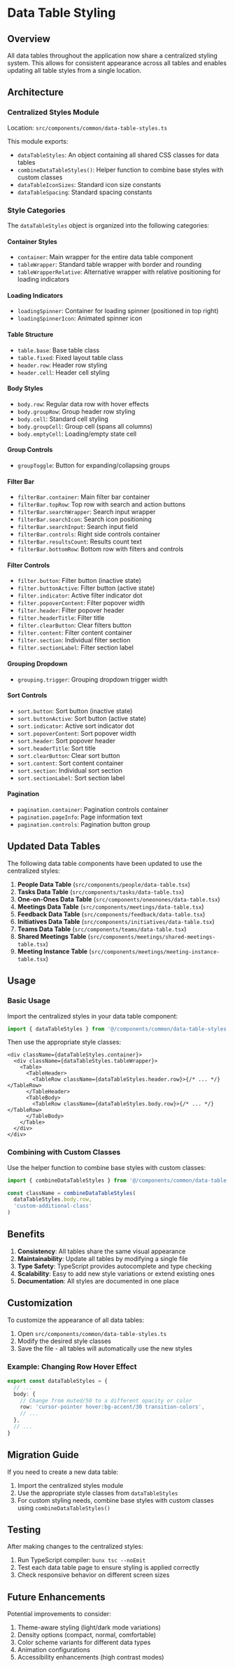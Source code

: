 # Data Table Styling

## Overview

All data tables throughout the application now share a centralized styling system. This allows for consistent appearance across all tables and enables updating all table styles from a single location.

## Architecture

### Centralized Styles Module

Location: `src/components/common/data-table-styles.ts`

This module exports:

- `dataTableStyles`: An object containing all shared CSS classes for data tables
- `combineDataTableStyles()`: Helper function to combine base styles with custom classes
- `dataTableIconSizes`: Standard icon size constants
- `dataTableSpacing`: Standard spacing constants

### Style Categories

The `dataTableStyles` object is organized into the following categories:

#### Container Styles

- `container`: Main wrapper for the entire data table component
- `tableWrapper`: Standard table wrapper with border and rounding
- `tableWrapperRelative`: Alternative wrapper with relative positioning for loading indicators

#### Loading Indicators

- `loadingSpinner`: Container for loading spinner (positioned in top right)
- `loadingSpinnerIcon`: Animated spinner icon

#### Table Structure

- `table.base`: Base table class
- `table.fixed`: Fixed layout table class
- `header.row`: Header row styling
- `header.cell`: Header cell styling

#### Body Styles

- `body.row`: Regular data row with hover effects
- `body.groupRow`: Group header row styling
- `body.cell`: Standard cell styling
- `body.groupCell`: Group cell (spans all columns)
- `body.emptyCell`: Loading/empty state cell

#### Group Controls

- `groupToggle`: Button for expanding/collapsing groups

#### Filter Bar

- `filterBar.container`: Main filter bar container
- `filterBar.topRow`: Top row with search and action buttons
- `filterBar.searchWrapper`: Search input wrapper
- `filterBar.searchIcon`: Search icon positioning
- `filterBar.searchInput`: Search input field
- `filterBar.controls`: Right side controls container
- `filterBar.resultsCount`: Results count text
- `filterBar.bottomRow`: Bottom row with filters and controls

#### Filter Controls

- `filter.button`: Filter button (inactive state)
- `filter.buttonActive`: Filter button (active state)
- `filter.indicator`: Active filter indicator dot
- `filter.popoverContent`: Filter popover width
- `filter.header`: Filter popover header
- `filter.headerTitle`: Filter title
- `filter.clearButton`: Clear filters button
- `filter.content`: Filter content container
- `filter.section`: Individual filter section
- `filter.sectionLabel`: Filter section label

#### Grouping Dropdown

- `grouping.trigger`: Grouping dropdown trigger width

#### Sort Controls

- `sort.button`: Sort button (inactive state)
- `sort.buttonActive`: Sort button (active state)
- `sort.indicator`: Active sort indicator dot
- `sort.popoverContent`: Sort popover width
- `sort.header`: Sort popover header
- `sort.headerTitle`: Sort title
- `sort.clearButton`: Clear sort button
- `sort.content`: Sort content container
- `sort.section`: Individual sort section
- `sort.sectionLabel`: Sort section label

#### Pagination

- `pagination.container`: Pagination controls container
- `pagination.pageInfo`: Page information text
- `pagination.controls`: Pagination button group

## Updated Data Tables

The following data table components have been updated to use the centralized styles:

1. **People Data Table** (`src/components/people/data-table.tsx`)
2. **Tasks Data Table** (`src/components/tasks/data-table.tsx`)
3. **One-on-Ones Data Table** (`src/components/oneonones/data-table.tsx`)
4. **Meetings Data Table** (`src/components/meetings/data-table.tsx`)
5. **Feedback Data Table** (`src/components/feedback/data-table.tsx`)
6. **Initiatives Data Table** (`src/components/initiatives/data-table.tsx`)
7. **Teams Data Table** (`src/components/teams/data-table.tsx`)
8. **Shared Meetings Table** (`src/components/meetings/shared-meetings-table.tsx`)
9. **Meeting Instance Table** (`src/components/meetings/meeting-instance-table.tsx`)

## Usage

### Basic Usage

Import the centralized styles in your data table component:

```typescript
import { dataTableStyles } from '@/components/common/data-table-styles'
```

Then use the appropriate style classes:

```tsx
<div className={dataTableStyles.container}>
  <div className={dataTableStyles.tableWrapper}>
    <Table>
      <TableHeader>
        <TableRow className={dataTableStyles.header.row}>{/* ... */}</TableRow>
      </TableHeader>
      <TableBody>
        <TableRow className={dataTableStyles.body.row}>{/* ... */}</TableRow>
      </TableBody>
    </Table>
  </div>
</div>
```

### Combining with Custom Classes

Use the helper function to combine base styles with custom classes:

```typescript
import { combineDataTableStyles } from '@/components/common/data-table-styles'

const className = combineDataTableStyles(
  dataTableStyles.body.row,
  'custom-additional-class'
)
```

## Benefits

1. **Consistency**: All tables share the same visual appearance
2. **Maintainability**: Update all tables by modifying a single file
3. **Type Safety**: TypeScript provides autocomplete and type checking
4. **Scalability**: Easy to add new style variations or extend existing ones
5. **Documentation**: All styles are documented in one place

## Customization

To customize the appearance of all data tables:

1. Open `src/components/common/data-table-styles.ts`
2. Modify the desired style classes
3. Save the file - all tables will automatically use the new styles

### Example: Changing Row Hover Effect

```typescript
export const dataTableStyles = {
  // ...
  body: {
    // Change from muted/50 to a different opacity or color
    row: 'cursor-pointer hover:bg-accent/30 transition-colors',
    // ...
  },
  // ...
}
```

## Migration Guide

If you need to create a new data table:

1. Import the centralized styles module
2. Use the appropriate style classes from `dataTableStyles`
3. For custom styling needs, combine base styles with custom classes using `combineDataTableStyles()`

## Testing

After making changes to the centralized styles:

1. Run TypeScript compiler: `bunx tsc --noEmit`
2. Test each data table page to ensure styling is applied correctly
3. Check responsive behavior on different screen sizes

## Future Enhancements

Potential improvements to consider:

1. Theme-aware styling (light/dark mode variations)
2. Density options (compact, normal, comfortable)
3. Color scheme variants for different data types
4. Animation configurations
5. Accessibility enhancements (high contrast modes)
